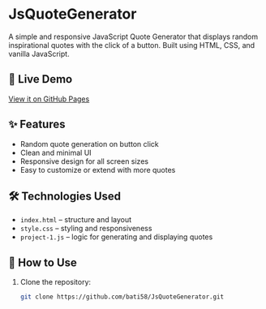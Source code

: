 # JsQuoteGenerator

A simple and responsive JavaScript Quote Generator that displays random inspirational quotes with the click of a button. Built using HTML, CSS, and vanilla JavaScript.

## 🔗 Live Demo
[View it on GitHub Pages](https://bati58.github.io/JsQuoteGenerator/)

## ✨ Features
- Random quote generation on button click
- Clean and minimal UI
- Responsive design for all screen sizes
- Easy to customize or extend with more quotes

## 🛠 Technologies Used
- `index.html` – structure and layout
- `style.css` – styling and responsiveness
- `project-1.js` – logic for generating and displaying quotes

## 🚀 How to Use
1. Clone the repository:
   ```bash
   git clone https://github.com/bati58/JsQuoteGenerator.git
